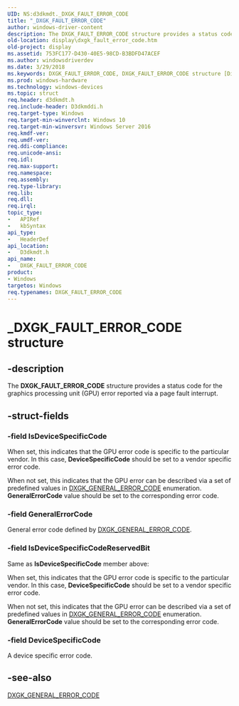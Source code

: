 ```yaml
---
UID: NS:d3dkmdt._DXGK_FAULT_ERROR_CODE
title: "_DXGK_FAULT_ERROR_CODE"
author: windows-driver-content
description: The DXGK_FAULT_ERROR_CODE structure provides a status code for the graphics processing unit (GPU) error reported via a page fault interrupt.
old-location: display\dxgk_fault_error_code.htm
old-project: display
ms.assetid: 753FC177-D430-40E5-98CD-B3BDFD47ACEF
ms.author: windowsdriverdev
ms.date: 3/29/2018
ms.keywords: DXGK_FAULT_ERROR_CODE, DXGK_FAULT_ERROR_CODE structure [Display Devices], _DXGK_FAULT_ERROR_CODE, d3dkmdt/DXGK_FAULT_ERROR_CODE, display.dxgk_fault_error_code
ms.prod: windows-hardware
ms.technology: windows-devices
ms.topic: struct
req.header: d3dkmdt.h
req.include-header: D3dkmddi.h
req.target-type: Windows
req.target-min-winverclnt: Windows 10
req.target-min-winversvr: Windows Server 2016
req.kmdf-ver: 
req.umdf-ver: 
req.ddi-compliance: 
req.unicode-ansi: 
req.idl: 
req.max-support: 
req.namespace: 
req.assembly: 
req.type-library: 
req.lib: 
req.dll: 
req.irql: 
topic_type:
-	APIRef
-	kbSyntax
api_type:
-	HeaderDef
api_location:
-	D3dkmdt.h
api_name:
-	DXGK_FAULT_ERROR_CODE
product:
- Windows
targetos: Windows
req.typenames: DXGK_FAULT_ERROR_CODE
---
```


# _DXGK_FAULT_ERROR_CODE structure


## -description


The <b>DXGK_FAULT_ERROR_CODE</b> structure provides a status code for the graphics processing unit (GPU) error reported via a page fault interrupt.


## -struct-fields




### -field IsDeviceSpecificCode

When set, this indicates that the GPU error code is specific to the particular vendor. In this case, <b>DeviceSpecificCode</b> should be set to a vendor specific error code.

When not set, this indicates that the GPU error can be described via a set of predefined values in <a href="https://msdn.microsoft.com/library/windows/hardware/dn906347">DXGK_GENERAL_ERROR_CODE</a> enumeration. <b>GeneralErrorCode</b> value should be set to the corresponding error code.


### -field GeneralErrorCode

General error code defined by <a href="https://msdn.microsoft.com/library/windows/hardware/dn906347">DXGK_GENERAL_ERROR_CODE</a>.


### -field IsDeviceSpecificCodeReservedBit

Same as <b>IsDeviceSpecificCode</b> member above:

When set, this indicates that the GPU error code is specific to the particular vendor. In this case, <b>DeviceSpecificCode</b> should be set to a vendor specific error code.

When not set, this indicates that the GPU error can be described via a set of predefined values in <a href="https://msdn.microsoft.com/library/windows/hardware/dn906347">DXGK_GENERAL_ERROR_CODE</a> enumeration. <b>GeneralErrorCode</b> value should be set to the corresponding error code.


### -field DeviceSpecificCode

A device specific error code.


## -see-also




<a href="https://msdn.microsoft.com/library/windows/hardware/dn906347">DXGK_GENERAL_ERROR_CODE</a>
 

 

